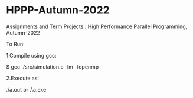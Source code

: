 # HPPP-Autumn-2022
Assignments and Term Projects : High Performance Parallel Programming, Autumn-2022

To Run:

1.Compile using gcc:

$ gcc ./src/simulation.c -lm -fopenmp

2.Execute as:

./a.out or .\a.exe
